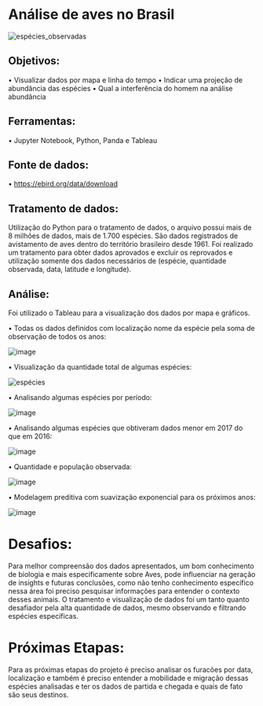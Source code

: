 # Análise de aves no Brasil
![espécies_observadas](https://user-images.githubusercontent.com/42010810/115964661-f3440580-a4fb-11eb-9a85-dd2e6671cd60.gif)


## Objetivos:

•	Visualizar dados por mapa e linha do tempo
•	Indicar uma projeção de abundância das espécies
•	Qual a interferência do homem na análise abundância 

## Ferramentas:

•	Jupyter Notebook, Python, Panda e Tableau

## Fonte de dados:

•	 https://ebird.org/data/download 

## Tratamento de dados:

Utilização do Python para o tratamento de dados, o arquivo possui mais de 8 milhões de dados, mais de 1.700 espécies. São dados registrados de avistamento de aves dentro do território brasileiro desde 1961.
Foi realizado um tratamento para obter dados aprovados e excluir os reprovados e utilização somente dos dados necessários de (espécie, quantidade observada, data, latitude e longitude).

## Análise:

Foi utilizado o Tableau para a visualização dos dados por mapa e gráficos.



•	Todas os dados definidos com localização nome da espécie pela soma de observação de todos os anos: 


 ![image](https://user-images.githubusercontent.com/42010810/115964167-83348000-a4f9-11eb-9c23-2f6cf1869732.png)
 
 
 

•	Visualização da quantidade total de algumas espécies:


![espécies](https://user-images.githubusercontent.com/42010810/115964268-02c24f00-a4fa-11eb-87ca-68aa21b7a888.gif)




•	Analisando algumas espécies por período:


![image](https://user-images.githubusercontent.com/42010810/115964313-369d7480-a4fa-11eb-844a-1a6b59678ca3.png)




•	Analisando algumas espécies que obtiveram dados menor em 2017 do que em 2016:


![image](https://user-images.githubusercontent.com/42010810/115964531-51241d80-a4fb-11eb-94de-d6687f0ad5aa.png)



•	Quantidade e população observada:


![image](https://user-images.githubusercontent.com/42010810/115964605-b0822d80-a4fb-11eb-8f6c-657a25020be1.png)



•	Modelagem preditiva com suavização exponencial para os próximos anos:


![image](https://user-images.githubusercontent.com/42010810/115964617-bd9f1c80-a4fb-11eb-97b1-b821cd7f8a4d.png)




# Desafios:

Para melhor compreensão dos dados apresentados, um bom conhecimento de biologia e mais especificamente sobre Aves, pode influenciar na geração de insights e futuras conclusões, como não tenho conhecimento específico nessa área foi preciso pesquisar informações para entender o contexto desses animais. 
O tratamento e visualização de dados foi um tanto quanto desafiador pela alta quantidade de dados, mesmo observando e filtrando espécies específicas.

# Próximas Etapas:

Para as próximas etapas do projeto é preciso analisar os furacões por data, localização e também é preciso entender a mobilidade e migração dessas espécies analisadas e ter os dados de partida e chegada e quais de fato são seus destinos. 

